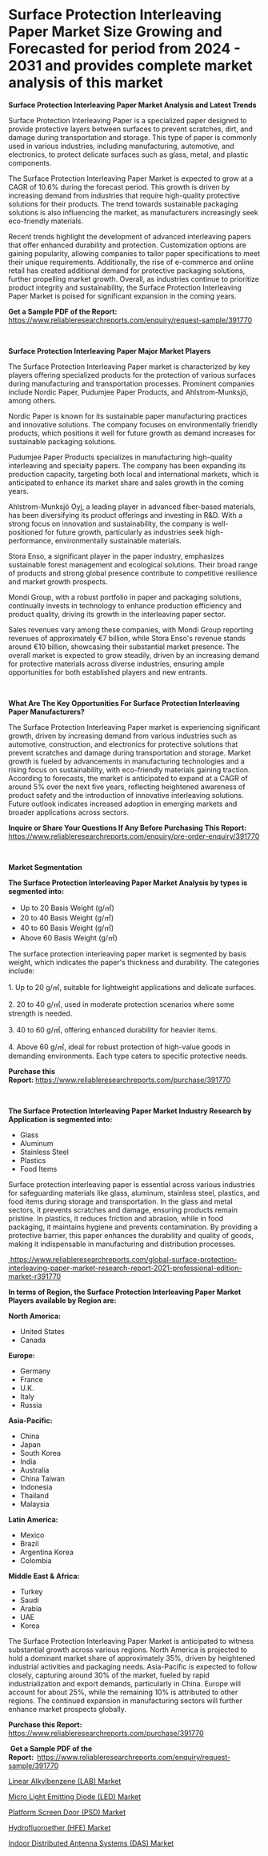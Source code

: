 <p><h1>Surface Protection Interleaving Paper Market Size Growing and Forecasted for period from 2024 - 2031 and provides complete market analysis of this market</h1></p><p><strong>Surface Protection Interleaving Paper Market Analysis and Latest Trends</strong></p>
<p><p>Surface Protection Interleaving Paper is a specialized paper designed to provide protective layers between surfaces to prevent scratches, dirt, and damage during transportation and storage. This type of paper is commonly used in various industries, including manufacturing, automotive, and electronics, to protect delicate surfaces such as glass, metal, and plastic components.</p><p>The Surface Protection Interleaving Paper Market is expected to grow at a CAGR of 10.6% during the forecast period. This growth is driven by increasing demand from industries that require high-quality protective solutions for their products. The trend towards sustainable packaging solutions is also influencing the market, as manufacturers increasingly seek eco-friendly materials.</p><p>Recent trends highlight the development of advanced interleaving papers that offer enhanced durability and protection. Customization options are gaining popularity, allowing companies to tailor paper specifications to meet their unique requirements. Additionally, the rise of e-commerce and online retail has created additional demand for protective packaging solutions, further propelling market growth. Overall, as industries continue to prioritize product integrity and sustainability, the Surface Protection Interleaving Paper Market is poised for significant expansion in the coming years.</p></p>
<p><strong>Get a Sample PDF of the Report:&nbsp;</strong> <a href="https://www.reliableresearchreports.com/enquiry/request-sample/391770?utm_campaign=1616&utm_medium=2&utm_source=Github&utm_content=ia&utm_term=26102024&utm_id=surface-protection-interleaving-paper">https://www.reliableresearchreports.com/enquiry/request-sample/391770</a></p>
<p>&nbsp;</p>
<p><strong>Surface Protection Interleaving Paper Major Market Players</strong></p>
<p><p>The Surface Protection Interleaving Paper market is characterized by key players offering specialized products for the protection of various surfaces during manufacturing and transportation processes. Prominent companies include Nordic Paper, Pudumjee Paper Products, and Ahlstrom-Munksjö, among others.</p><p>Nordic Paper is known for its sustainable paper manufacturing practices and innovative solutions. The company focuses on environmentally friendly products, which positions it well for future growth as demand increases for sustainable packaging solutions.</p><p>Pudumjee Paper Products specializes in manufacturing high-quality interleaving and specialty papers. The company has been expanding its production capacity, targeting both local and international markets, which is anticipated to enhance its market share and sales growth in the coming years.</p><p>Ahlstrom-Munksjö Oyj, a leading player in advanced fiber-based materials, has been diversifying its product offerings and investing in R&D. With a strong focus on innovation and sustainability, the company is well-positioned for future growth, particularly as industries seek high-performance, environmentally sustainable materials.</p><p>Stora Enso, a significant player in the paper industry, emphasizes sustainable forest management and ecological solutions. Their broad range of products and strong global presence contribute to competitive resilience and market growth prospects.</p><p>Mondi Group, with a robust portfolio in paper and packaging solutions, continually invests in technology to enhance production efficiency and product quality, driving its growth in the interleaving paper sector. </p><p>Sales revenues vary among these companies, with Mondi Group reporting revenues of approximately €7 billion, while Stora Enso's revenue stands around €10 billion, showcasing their substantial market presence. The overall market is expected to grow steadily, driven by an increasing demand for protective materials across diverse industries, ensuring ample opportunities for both established players and new entrants.</p></p>
<p>&nbsp;</p>
<p><strong>What Are The Key Opportunities For Surface Protection Interleaving Paper Manufacturers?</strong></p>
<p><p>The Surface Protection Interleaving Paper market is experiencing significant growth, driven by increasing demand from various industries such as automotive, construction, and electronics for protective solutions that prevent scratches and damage during transportation and storage. Market growth is fueled by advancements in manufacturing technologies and a rising focus on sustainability, with eco-friendly materials gaining traction. According to forecasts, the market is anticipated to expand at a CAGR of around 5% over the next five years, reflecting heightened awareness of product safety and the introduction of innovative interleaving solutions. Future outlook indicates increased adoption in emerging markets and broader applications across sectors.</p></p>
<p><strong>Inquire or Share Your Questions If Any Before Purchasing This Report:</strong> <a href="https://www.reliableresearchreports.com/enquiry/pre-order-enquiry/391770?utm_campaign=1616&utm_medium=2&utm_source=Github&utm_content=ia&utm_term=26102024&utm_id=surface-protection-interleaving-paper">https://www.reliableresearchreports.com/enquiry/pre-order-enquiry/391770</a></p>
<p>&nbsp;</p>
<p><strong>Market Segmentation</strong></p>
<p><strong>The Surface Protection Interleaving Paper Market Analysis by types is segmented into:</strong></p>
<p><ul><li>Up to 20 Basis Weight (g/㎡)</li><li>20 to 40 Basis Weight (g/㎡)</li><li>40 to 60 Basis Weight (g/㎡)</li><li>Above 60 Basis Weight (g/㎡)</li></ul></p>
<p><p>The surface protection interleaving paper market is segmented by basis weight, which indicates the paper's thickness and durability. The categories include: </p><p>1. Up to 20 g/㎡, suitable for lightweight applications and delicate surfaces.</p><p>2. 20 to 40 g/㎡, used in moderate protection scenarios where some strength is needed.</p><p>3. 40 to 60 g/㎡, offering enhanced durability for heavier items.</p><p>4. Above 60 g/㎡, ideal for robust protection of high-value goods in demanding environments. Each type caters to specific protective needs.</p></p>
<p><strong>Purchase this Report:&nbsp;</strong><a href="https://www.reliableresearchreports.com/purchase/391770?utm_campaign=1616&utm_medium=2&utm_source=Github&utm_content=ia&utm_term=26102024&utm_id=surface-protection-interleaving-paper">https://www.reliableresearchreports.com/purchase/391770</a></p>
<p>&nbsp;</p>
<p><strong>The Surface Protection Interleaving Paper Market Industry Research by Application is segmented into:</strong></p>
<p><ul><li>Glass</li><li>Aluminum</li><li>Stainless Steel</li><li>Plastics</li><li>Food Items</li></ul></p>
<p><p>Surface protection interleaving paper is essential across various industries for safeguarding materials like glass, aluminum, stainless steel, plastics, and food items during storage and transportation. In the glass and metal sectors, it prevents scratches and damage, ensuring products remain pristine. In plastics, it reduces friction and abrasion, while in food packaging, it maintains hygiene and prevents contamination. By providing a protective barrier, this paper enhances the durability and quality of goods, making it indispensable in manufacturing and distribution processes.</p></p>
<p><a href="https://www.reliableresearchreports.com/global-surface-protection-interleaving-paper-market-research-report-2021-professional-edition-market-r391770?utm_campaign=1616&utm_medium=2&utm_source=Github&utm_content=ia&utm_term=26102024&utm_id=surface-protection-interleaving-paper">&nbsp;https://www.reliableresearchreports.com/global-surface-protection-interleaving-paper-market-research-report-2021-professional-edition-market-r391770</a></p>
<p><strong>In terms of Region, the Surface Protection Interleaving Paper Market Players available by Region are:</strong></p>
<p>
    <p> <strong> North America: </strong>
        <ul>
            <li>United States</li>
            <li>Canada</li>
        </ul>
        </p> 
    <p> <strong> Europe: </strong>
        <ul>
            <li>Germany</li>
            <li>France</li>
            <li>U.K.</li>
            <li>Italy</li>
            <li>Russia</li>
        </ul>
        </p> 
    <p> <strong> Asia-Pacific: </strong>
        <ul>
            <li>China</li>
            <li>Japan</li>
            <li>South Korea</li>
            <li>India</li>
            <li>Australia</li>
            <li>China Taiwan</li>
            <li>Indonesia</li>
            <li>Thailand</li>
            <li>Malaysia</li>
        </ul>
        </p> 
    <p> <strong> Latin America: </strong>
        <ul>
            <li>Mexico</li>
            <li>Brazil</li>
            <li>Argentina Korea</li>
            <li>Colombia</li>
        </ul>
        </p> 
    <p> <strong> Middle East & Africa: </strong>
        <ul>
            <li>Turkey</li>
            <li>Saudi</li>
            <li>Arabia</li>
            <li>UAE</li>
            <li>Korea</li>
        </ul>
    </p>
    </p>
<p><p>The Surface Protection Interleaving Paper Market is anticipated to witness substantial growth across various regions. North America is projected to hold a dominant market share of approximately 35%, driven by heightened industrial activities and packaging needs. Asia-Pacific is expected to follow closely, capturing around 30% of the market, fueled by rapid industrialization and export demands, particularly in China. Europe will account for about 25%, while the remaining 10% is attributed to other regions. The continued expansion in manufacturing sectors will further enhance market prospects globally.</p></p>
<p><strong>Purchase this Report: </strong><a href="https://www.reliableresearchreports.com/purchase/391770?utm_campaign=1616&utm_medium=2&utm_source=Github&utm_content=ia&utm_term=26102024&utm_id=surface-protection-interleaving-paper">https://www.reliableresearchreports.com/purchase/391770</a></p>
<p>&nbsp;<strong>Get a Sample PDF of the Report:&nbsp;&nbsp;</strong><a href="https://www.reliableresearchreports.com/enquiry/request-sample/391770?utm_campaign=1616&utm_medium=2&utm_source=Github&utm_content=ia&utm_term=26102024&utm_id=surface-protection-interleaving-paper">https://www.reliableresearchreports.com/enquiry/request-sample/391770</a></p>
<p><strong></strong></p>
<p><p><a href="https://www.linkedin.com/pulse/linear-alkylbenzene-lab-market-industry-landscape-growth-trajectories-4knvf?utm_campaign=1616&utm_medium=2&utm_source=Github&utm_content=ia&utm_term=26102024&utm_id=surface-protection-interleaving-paper">Linear Alkylbenzene (LAB) Market</a></p><p><a href="https://www.linkedin.com/pulse/global-micro-light-emitting-diode-led-market-trends-cqnic?utm_campaign=1616&utm_medium=2&utm_source=Github&utm_content=ia&utm_term=26102024&utm_id=surface-protection-interleaving-paper">Micro Light Emitting Diode (LED) Market</a></p><p><a href="https://www.linkedin.com/pulse/exploring-platform-screen-door-psd-market-strategic-insights-hyaac?utm_campaign=1616&utm_medium=2&utm_source=Github&utm_content=ia&utm_term=26102024&utm_id=surface-protection-interleaving-paper">Platform Screen Door (PSD) Market</a></p><p><a href="https://www.linkedin.com/pulse/trends-global-hydrofluoroether-hfe-market-forecast-analysis-ibq7f?utm_campaign=1616&utm_medium=2&utm_source=Github&utm_content=ia&utm_term=26102024&utm_id=surface-protection-interleaving-paper">Hydrofluoroether (HFE) Market</a></p><p><a href="https://www.linkedin.com/pulse/indoor-distributed-antenna-systems-das-market-size-status-qu0qe?utm_campaign=1616&utm_medium=2&utm_source=Github&utm_content=ia&utm_term=26102024&utm_id=surface-protection-interleaving-paper">Indoor Distributed Antenna Systems (DAS) Market</a></p></p>